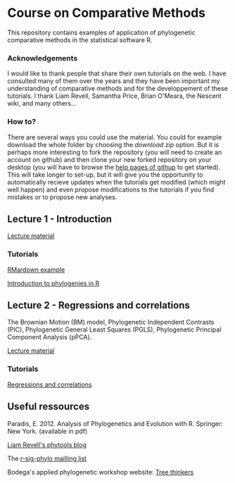 # Course on Comparative Methods

This repository contains examples of application of phylogenetic comparative methods in the statistical software R.

### Acknowledgements

I would like to thank people that share their own tutorials on the web. I have consulted many of them over the years and they have been important my understanding of comparative methods and for the developpement of these tutorials. I thank Liam Revell, Samantha Price, Brian O'Meara, the Nescent wiki, and many others...

### How to?

There are several ways you could use the material. You could for example download the whole folder by choosing the *download zip* option. But it is perhaps more interesting to fork the repository (you will need to create an account on github) and then clone your new forked repository on your desktop (you will have to browse the [help pages of githup](http://help.github.com) to get started). This will take longer to set-up, but it will give you the opportunity to automatically recieve updates when the tutorials get modified (which might well happen) and even propose modifications to the tutorials if you find mistakes or to propose new analyses.

## Lecture 1 - Introduction

[Lecture material](./lecture1/)

### Tutorials

[RMardown example](http://htmlpreview.github.com/?http://github.com/simjoly/CourseComparativeMethods/blob/master/lecture1/First_RMarkdown_Document.html)

[Introduction to phylogenies in R](http://htmlpreview.github.com/?http://github.com/simjoly/CourseComparativeMethods/blob/master/lecture1/Introduction_phylo.html)

## Lecture 2 - Regressions and correlations

The Brownian Motion (BM) model, Phylogenetic Independent Contrasts (PIC), Phylogenetic General Least Squares (PGLS), Phylogenetic Principal Component Analysis (pPCA).

[Lecture material](./lecture2/)

### Tutorials

[Regressions and correlations](http://htmlpreview.github.com/?http://github.com/simjoly/CourseComparativeMethods/blob/master/lecture2/StatsPhylo.html)

## Useful ressources

Paradis, E. 2012. Analysis of Phylogenetics and Evolution with R. Springer: New York. (available in pdf)

[Liam Revell's phytools blog](http://blog.phytools.org/)

The [r-sig-phylo mailling list](https://stat.ethz.ch/mailman/listinfo/r-sig-phylo)

Bodega's applied phylogenetic workshop website: [Tree thinkers](http://treethinkers.org/)
